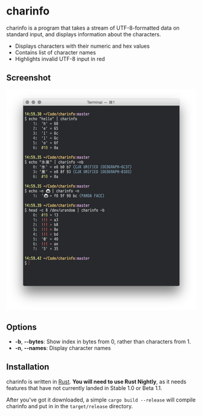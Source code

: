 # charinfo

charinfo is a program that takes a stream of UTF-8-formatted data on standard input, and displays information about the characters.

- Displays characters with their numeric and hex values
- Contains list of character names
- Highlights invalid UTF-8 input in red


## Screenshot

![Screenshot of charinfo](screenshot.png)


## Options

- **-b**, **--bytes**: Show index in bytes from 0, rather than characters from 1.
- **-n**, **--names**: Display character names


## Installation

charinfo is written in [Rust](http://rust-lang.org). **You will need to use Rust Nightly**, as it needs features that have not currently landed in Stable 1.0 or Beta 1.1.

After you've got it downloaded, a simple `cargo build --release` will compile charinfo and put in in the `target/release` directory.
